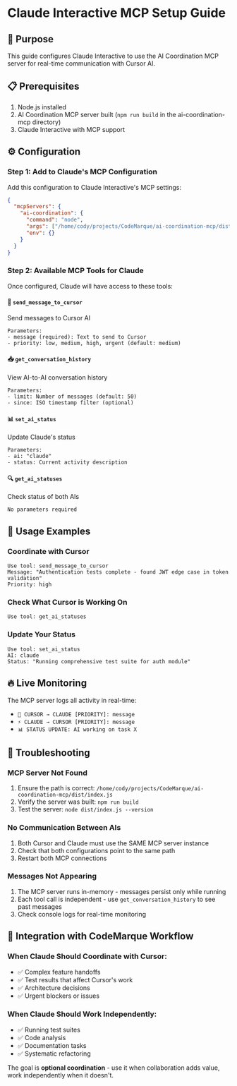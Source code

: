 # Claude Interactive MCP Setup Guide

## 🎯 Purpose
This guide configures Claude Interactive to use the AI Coordination MCP server for real-time communication with Cursor AI.

## 📋 Prerequisites
1. Node.js installed
2. AI Coordination MCP server built (`npm run build` in the ai-coordination-mcp directory)
3. Claude Interactive with MCP support

## ⚙️ Configuration

### Step 1: Add to Claude's MCP Configuration
Add this configuration to Claude Interactive's MCP settings:

```json
{
  "mcpServers": {
    "ai-coordination": {
      "command": "node",
      "args": ["/home/cody/projects/CodeMarque/ai-coordination-mcp/dist/index.js"],
      "env": {}
    }
  }
}
```

### Step 2: Available MCP Tools for Claude

Once configured, Claude will have access to these tools:

#### 🔧 `send_message_to_cursor`
Send messages to Cursor AI
```
Parameters:
- message (required): Text to send to Cursor
- priority: low, medium, high, urgent (default: medium)
```

#### 📥 `get_conversation_history` 
View AI-to-AI conversation history
```
Parameters:
- limit: Number of messages (default: 50)
- since: ISO timestamp filter (optional)
```

#### 📊 `set_ai_status`
Update Claude's status
```
Parameters:
- ai: "claude" 
- status: Current activity description
```

#### 🔍 `get_ai_statuses`
Check status of both AIs
```
No parameters required
```

## 🚀 Usage Examples

### Coordinate with Cursor
```
Use tool: send_message_to_cursor
Message: "Authentication tests complete - found JWT edge case in token validation"
Priority: high
```

### Check What Cursor is Working On
```
Use tool: get_ai_statuses
```

### Update Your Status
```
Use tool: set_ai_status
AI: claude
Status: "Running comprehensive test suite for auth module"
```

## 🔥 Live Monitoring
The MCP server logs all activity in real-time:
- `🔧 CURSOR → CLAUDE [PRIORITY]: message`
- `⚡ CLAUDE → CURSOR [PRIORITY]: message`
- `📊 STATUS UPDATE: AI working on task X`

## 🔧 Troubleshooting

### MCP Server Not Found
1. Ensure the path is correct: `/home/cody/projects/CodeMarque/ai-coordination-mcp/dist/index.js`
2. Verify the server was built: `npm run build`
3. Test the server: `node dist/index.js --version`

### No Communication Between AIs
1. Both Cursor and Claude must use the SAME MCP server instance
2. Check that both configurations point to the same path
3. Restart both MCP connections

### Messages Not Appearing
1. The MCP server runs in-memory - messages persist only while running
2. Each tool call is independent - use `get_conversation_history` to see past messages
3. Check console logs for real-time monitoring

## 🎯 Integration with CodeMarque Workflow

### When Claude Should Coordinate with Cursor:
- ✅ Complex feature handoffs
- ✅ Test results that affect Cursor's work  
- ✅ Architecture decisions
- ✅ Urgent blockers or issues

### When Claude Should Work Independently:
- ✅ Running test suites
- ✅ Code analysis
- ✅ Documentation tasks
- ✅ Systematic refactoring

The goal is **optional coordination** - use it when collaboration adds value, work independently when it doesn't. 